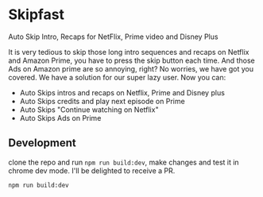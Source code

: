 # Skipfast

Auto Skip Intro, Recaps for NetFlix, Prime video and Disney Plus

It is very tedious to skip those long intro sequences and recaps on Netflix and Amazon Prime, you have to press the skip button each time.
And those Ads on Amazon prime are so annoying, right? No worries, we have got you covered.
We have a solution for our super lazy user. Now you can:
- Auto Skips intros and recaps on Netflix, Prime and Disney plus
- Auto Skips credits and play next episode on Prime
- Auto Skips "Continue watching on Netflix"
- Auto Skips Ads on Prime

## Development

clone the repo and run `npm run build:dev`, make changes and test it in chrome dev mode.
I'll be delighted to receive a PR.

```
npm run build:dev
```
